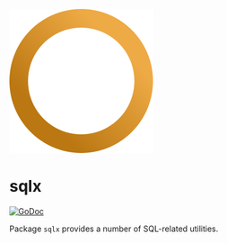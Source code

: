![](icon.svg)

# sqlx

[![GoDoc](https://godoc.org/github.com/ljpx/sqlx?status.svg)](https://godoc.org/github.com/ljpx/sqlx)

Package `sqlx` provides a number of SQL-related utilities.
